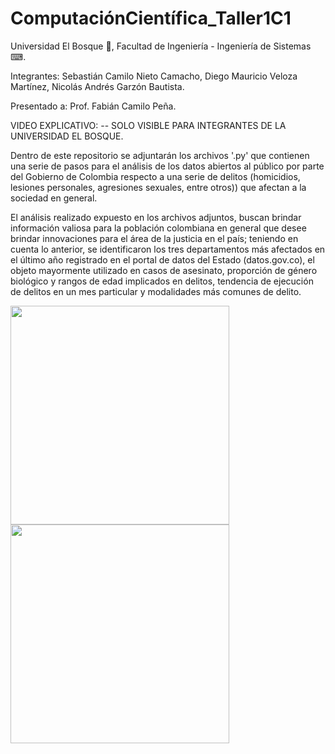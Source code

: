 # ComputaciónCientífica_Taller1C1

Universidad El Bosque 🌳, Facultad de Ingeniería - Ingeniería de Sistemas ⌨.

Integrantes: Sebastián Camilo Nieto Camacho, Diego Mauricio Veloza Martínez, Nicolás Andrés Garzón Bautista.

Presentado a: Prof. Fabián Camilo Peña. 

VIDEO EXPLICATIVO:  -- SOLO VISIBLE PARA INTEGRANTES DE LA UNIVERSIDAD EL BOSQUE.


Dentro de este repositorio se adjuntarán los archivos '.py' que contienen una serie de pasos para el análisis de los datos abiertos al público por parte del Gobierno de Colombia respecto a una serie de delitos (homicidios, lesiones personales, agresiones sexuales, entre otros)) que afectan a la sociedad en general.

El análisis realizado expuesto en los archivos adjuntos, buscan brindar información valiosa para la población colombiana en general que desee brindar innovaciones para el área de la justicia en el país; teniendo en cuenta lo anterior, se identificaron los tres departamentos más afectados en el último año registrado en el portal de datos del Estado (datos.gov.co), el objeto mayormente utilizado en casos de asesinato, proporción de género biológico y rangos de edad implicados en delitos, tendencia de ejecución de delitos en un mes particular y modalidades más comunes de delito.


<img src="https://user-images.githubusercontent.com/90856580/157359147-9cb4fcf3-e8f1-4fad-aa04-e9c308093cb9.png" width="350px" hight="100px">

<img src="https://user-images.githubusercontent.com/90856580/157359615-6b69edbb-fcda-4955-95b7-8fdbcbce8d57.png" width="350px" hight="100px">
